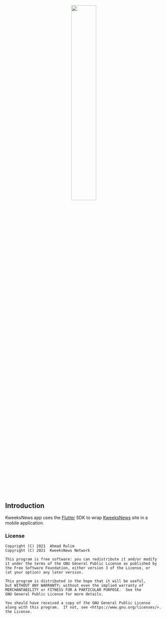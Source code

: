 # <p align="center"><img width="40%" src="https://kweeksnews.com/wp-content/uploads/2020/07/kweeksnews-black.svg"></p>

## Introduction

KweeksNews app uses the [Flutter](https://flutter.dev/) SDK to wrap [KweeksNews](https://kweeksnews.com/) site in a mobile application.

### License

```
Copyright (C) 2021  Ahmad Rulim
Copyright (C) 2021  KweeksNews Network

This program is free software: you can redistribute it and/or modify
it under the terms of the GNU General Public License as published by
the Free Software Foundation, either version 3 of the License, or
(at your option) any later version.

This program is distributed in the hope that it will be useful,
but WITHOUT ANY WARRANTY; without even the implied warranty of
MERCHANTABILITY or FITNESS FOR A PARTICULAR PURPOSE.  See the
GNU General Public License for more details.

You should have received a copy of the GNU General Public License
along with this program.  If not, see <https://www.gnu.org/licenses/>.
the License.
```
